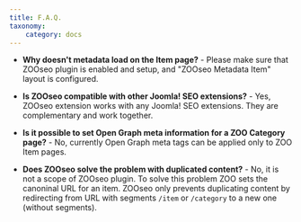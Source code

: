 ```yaml
---
title: F.A.Q.
taxonomy:
    category: docs
---
```


* **Why doesn't metadata load on the Item page?** - Please make sure that ZOOseo plugin is enabled and setup, and "ZOOseo Metadata Item" layout is configured.

* **Is ZOOseo compatible with other Joomla! SEO extensions?** - Yes, ZOOseo extension works with any Joomla! SEO extensions. They are complementary and work together.

* **Is it possible to set Open Graph meta information for a ZOO Category page?** - No, currently Open Graph meta tags can be applied only to ZOO Item pages.

* **Does ZOOseo solve the problem with duplicated content?** - No, it is not a scope of ZOOseo plugin. To solve this problem ZOO sets the canoninal URL for an item. ZOOseo only prevents duplicating content by redirecting from URL with segments `/item` or `/category` to a new one (without segments).
